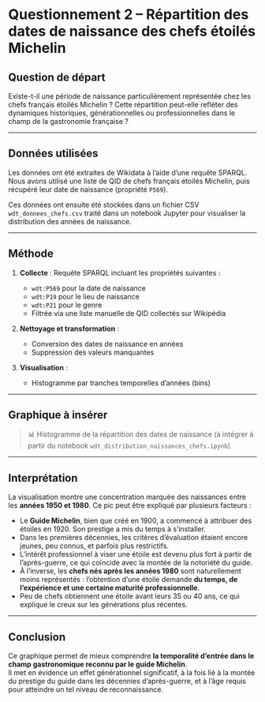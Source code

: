 
# Questionnement 2 – Répartition des dates de naissance des chefs étoilés Michelin

## Question de départ

Existe-t-il une période de naissance particulièrement représentée chez les chefs français étoilés Michelin ? Cette répartition peut-elle refléter des dynamiques historiques, générationnelles ou professionnelles dans le champ de la gastronomie française ?

---

## Données utilisées

Les données ont été extraites de Wikidata à l’aide d’une requête SPARQL. Nous avons utilisé une liste de QID de chefs français étoilés Michelin, puis récupéré leur date de naissance (propriété `P569`).

Ces données ont ensuite été stockées dans un fichier CSV `wdt_donnees_chefs.csv` traité dans un notebook Jupyter pour visualiser la distribution des années de naissance.

---

## Méthode

1. **Collecte** : Requête SPARQL incluant les propriétés suivantes :
   - `wdt:P569` pour la date de naissance
   - `wdt:P19` pour le lieu de naissance
   - `wdt:P21` pour le genre
   - Filtrée via une liste manuelle de QID collectés sur Wikipédia

2. **Nettoyage et transformation** :
   - Conversion des dates de naissance en années
   - Suppression des valeurs manquantes

3. **Visualisation** :
   - Histogramme par tranches temporelles d’années (bins)

---

## Graphique à insérer

> 📊 Histogramme de la répartition des dates de naissance (à intégrer à partir du notebook `wdt_distribution_naissances_chefs.ipynb`)

---

## Interprétation

La visualisation montre une concentration marquée des naissances entre les **années 1950 et 1980**. Ce pic peut être expliqué par plusieurs facteurs :

- Le **Guide Michelin**, bien que créé en 1900, a commencé à attribuer des étoiles en 1920. Son prestige a mis du temps à s’installer.
- Dans les premières décennies, les critères d’évaluation étaient encore jeunes, peu connus, et parfois plus restrictifs.
- L’intérêt professionnel à viser une étoile est devenu plus fort à partir de l’après-guerre, ce qui coïncide avec la montée de la notoriété du guide.
- À l’inverse, les **chefs nés après les années 1980** sont naturellement moins représentés : l’obtention d’une étoile demande **du temps, de l’expérience et une certaine maturité professionnelle**.
- Peu de chefs obtiennent une étoile avant leurs 35 ou 40 ans, ce qui explique le creux sur les générations plus récentes.

---

## Conclusion

Ce graphique permet de mieux comprendre **la temporalité d’entrée dans le champ gastronomique reconnu par le guide Michelin**.  
Il met en évidence un effet générationnel significatif, à la fois lié à la montée du prestige du guide dans les décennies d’après-guerre, et à l’âge requis pour atteindre un tel niveau de reconnaissance.

